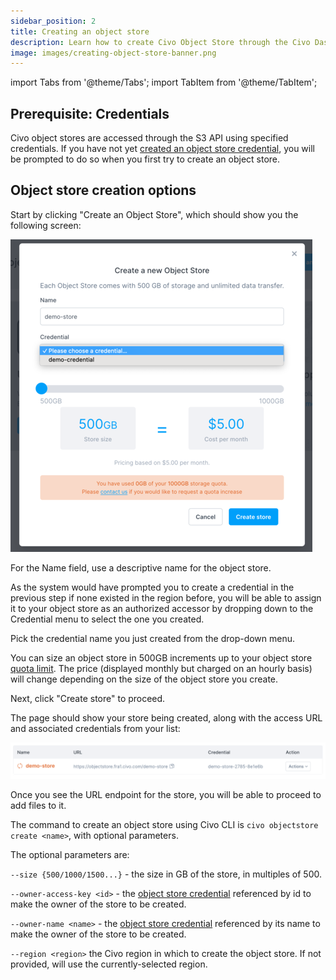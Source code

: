 ```yaml
---
sidebar_position: 2
title: Creating an object store
description: Learn how to create Civo Object Store through the Civo Dashboard and Civo Cli Tool. Assign object store credentials and start storing unstructured data effortlessly.
image: images/creating-object-store-banner.png
---
```


import Tabs from '@theme/Tabs';
import TabItem from '@theme/TabItem';

<head>
  <title>Creating an Object Store | Civo Documentation</title>
</head>

## Prerequisite: Credentials

Civo object stores are accessed through the S3 API using specified credentials. If you have not yet [created an object store credential](./object-store-credentials), you will be prompted to do so when you first try to create an object store.

## Object store creation options

<Tabs groupId="create-objectstore">
<TabItem value="dashboard" label="Dashboard">

Start by clicking "Create an Object Store", which should show you the following screen:

![Object store creation options](./images/object-store-creation-options.png)

For the Name field, use a descriptive name for the object store.

As the system would have prompted you to create a credential in the previous step if none existed in the region before, you will be able to assign it to your object store as an authorized accessor by dropping down to the Credential menu to select the one you created.

Pick the credential name you just created from the drop-down menu.

You can size an object store in 500GB increments up to your object store [quota limit](../account/quota). The price (displayed monthly but charged on an hourly basis) will change depending on the size of the object store you create.

Next, click "Create store" to proceed.

The page should show your store being created, along with the access URL and associated credentials from your list:

![New object store being created](./images/objectstore-creating.png)

Once you see the URL endpoint for the store, you will be able to proceed to add files to it.

</TabItem>

<TabItem value="cli" label="Civo CLI">

The command to create an object store using Civo CLI is `civo objectstore create <name>`, with optional parameters.

The optional parameters are:

`--size {500/1000/1500...}` - the size in GB of the store, in multiples of 500.

`--owner-access-key <id>` - the [object store credential](./object-store-credentials) referenced by id to make the owner of the store to be created.

`--owner-name <name>` - the [object store credential](./object-store-credentials) referenced by its name to make the owner of the store to be created.

`--region <region>` the Civo region in which to create the object store. If not provided, will use the currently-selected region.

</TabItem>
</Tabs>
